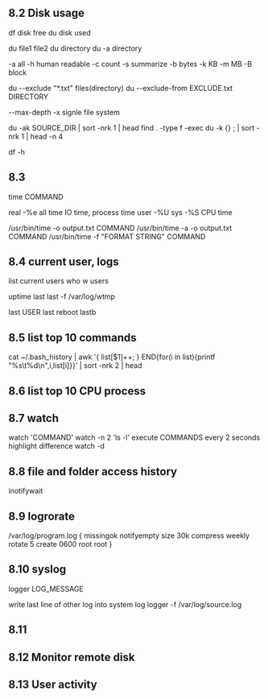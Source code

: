 ## 8.2 Disk usage
df disk free
du disk used

du file1 file2
du directory
du -a directory

-a all
-h human readable
-c count
-s summarize
-b bytes
-k KB
-m MB
-B block

du --exclude "*.txt" files(directory)
du --exclude-from EXCLUDE.txt DIRECTORY

--max-depth
-x signle file system

du -ak SOURCE_DIR | sort -nrk 1 | head
find . -type f -exec du -k {} \; | sort -nrk 1 | head -n 4

df -h

## 8.3
time COMMAND

real -%e all time IO time, process time
user -%U 
sys -%S CPU time

/usr/bin/time -o output.txt COMMAND
/usr/bin/time -a -o output.txt COMMAND
/usr/bin/time -f "FORMAT STRING" COMMAND

## 8.4 current user, logs
list current users
who
w
users

uptime
last
last -f /var/log/wtmp

last USER
last reboot
lastb

## 8.5 list top 10 commands

cat ~/.bash_history | awk '{ list[$1]++; } END{for(i in list){printf "%s\t%d\n",i,list[i]}}' | sort -nrk 2 | head

## 8.6 list top 10 CPU process

## 8.7 watch

watch 'COMMAND'
watch -n 2 'ls -l'
execute COMMANDS every 2 seconds
highlight difference
watch -d 

## 8.8 file and folder access history
inotifywait

## 8.9 logrorate
/var/log/program.log {
	missingok
	notifyempty
	size 30k
		compress
	weekly
		rotate 5
	create 0600 root root
}

## 8.10 syslog

logger LOG_MESSAGE

write last line of other log into system log
logger -f /var/log/source.log

## 8.11 

## 8.12 Monitor remote disk

## 8.13 User activity



